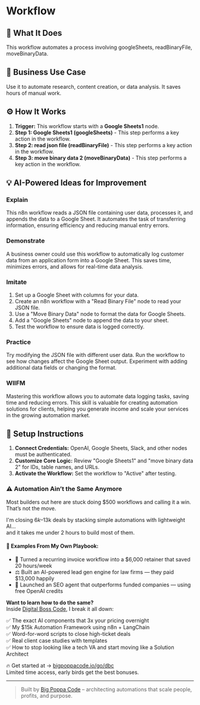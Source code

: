 # Workflow

## 🚀 What It Does
This workflow automates a process involving googleSheets, readBinaryFile, moveBinaryData.

## 💼 Business Use Case
Use it to automate research, content creation, or data analysis. It saves hours of manual work.

## ⚙️ How It Works
1.  **Trigger:** This workflow starts with a **Google Sheets1** node.
2. **Step 1: Google Sheets1 (googleSheets)** - This step performs a key action in the workflow.
3. **Step 2: read json file (readBinaryFile)** - This step performs a key action in the workflow.
4. **Step 3: move binary data 2 (moveBinaryData)** - This step performs a key action in the workflow.

## 💡 AI-Powered Ideas for Improvement
### Explain
This n8n workflow reads a JSON file containing user data, processes it, and appends the data to a Google Sheet. It automates the task of transferring information, ensuring efficiency and reducing manual entry errors.

### Demonstrate
A business owner could use this workflow to automatically log customer data from an application form into a Google Sheet. This saves time, minimizes errors, and allows for real-time data analysis.

### Imitate
1. Set up a Google Sheet with columns for your data.
2. Create an n8n workflow with a "Read Binary File" node to read your JSON file.
3. Use a "Move Binary Data" node to format the data for Google Sheets.
4. Add a "Google Sheets" node to append the data to your sheet.
5. Test the workflow to ensure data is logged correctly.

### Practice
Try modifying the JSON file with different user data. Run the workflow to see how changes affect the Google Sheet output. Experiment with adding additional data fields or changing the format.

### WIIFM
Mastering this workflow allows you to automate data logging tasks, saving time and reducing errors. This skill is valuable for creating automation solutions for clients, helping you generate income and scale your services in the growing automation market.

## 🔧 Setup Instructions
1. **Connect Credentials:** OpenAI, Google Sheets, Slack, and other nodes must be authenticated.
2. **Customize Core Logic:** Review "Google Sheets1" and "move binary data 2" for IDs, table names, and URLs.
3. **Activate the Workflow:** Set the workflow to "Active" after testing.

### ⚠️ Automation Ain’t the Same Anymore

Most builders out here are stuck doing $500 workflows and calling it a win.  
That’s not the move.  

I'm closing $6k–$13k deals by stacking simple automations with lightweight AI...  
and it takes me under 2 hours to build most of them.

#### 🧠 Examples From My Own Playbook:
- 🔁 Turned a recurring invoice workflow into a $6,000 retainer that saved 20 hours/week  
- ⚖️ Built an AI-powered lead gen engine for law firms — they paid $13,000 happily  
- 🚀 Launched an SEO agent that outperforms funded companies — using free OpenAI credits  

**Want to learn how to do the same?**  
Inside [Digital Boss Code](https://bigpoppacode.io/go/dbc), I break it all down:

✅ The exact AI components that 3x your pricing overnight  
✅ My $15k Automation Framework using n8n + LangChain  
✅ Word-for-word scripts to close high-ticket deals  
✅ Real client case studies with templates  
✅ How to stop looking like a tech VA and start moving like a Solution Architect  

🔥 Get started at → [bigpoppacode.io/go/dbc](https://bigpoppacode.io/go/dbc)  
Limited time access, early birds get the best bonuses.

---
> Built by [Big Poppa Code](https://bigpoppacode.io) – architecting automations that scale people, profits, and purpose.
